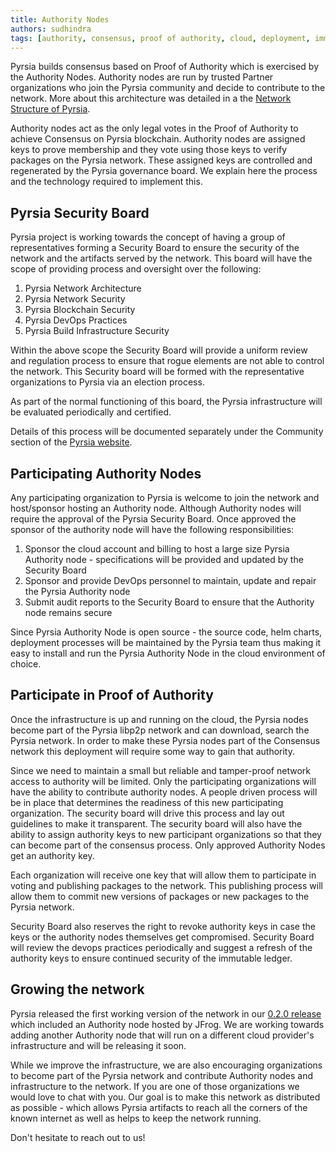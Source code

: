 ```yaml
---
title: Authority Nodes
authors: sudhindra
tags: [authority, consensus, proof of authority, cloud, deployment, immutable ledger, BFT, security board]
---
```


Pyrsia builds consensus based on Proof of Authority which is exercised by the Authority Nodes. Authority nodes are run by trusted Partner organizations who join the Pyrsia community and decide to contribute to the network. More about this architecture was detailed in a the [Network Structure of Pyrsia](/blog/2022/10/10/why-does-pyrsia-use-a-blockchain/#network-structure).

Authority nodes act as the only legal votes in the Proof of Authority to achieve Consensus on Pyrsia blockchain. Authority nodes are assigned keys to prove membership and they vote using those keys to verify packages on the Pyrsia network. These assigned keys are controlled and regenerated by the Pyrsia governance board. We explain here the process and the technology required to implement this.

## Pyrsia Security Board

Pyrsia project is working towards the concept of having a group of representatives forming a Security Board to ensure the security of the network and the artifacts served by the network. This board will have the scope of providing process and oversight over the following:

1. Pyrsia Network Architecture
2. Pyrsia Network Security
3. Pyrsia Blockchain Security
4. Pyrsia DevOps Practices
5. Pyrsia Build Infrastructure Security

Within the above scope the Security Board will provide a uniform review and regulation process to ensure that rogue elements are not able to control the network. This Security board will be formed with the representative organizations to Pyrsia via an election process.

As part of the normal functioning of this board, the Pyrsia infrastructure will be evaluated periodically and certified.

Details of this process will be documented separately under the Community section of the [Pyrsia website](https://pyrsia.io).

## Participating Authority Nodes

Any participating organization to Pyrsia is welcome to join the network and host/sponsor hosting an Authority node.
Although Authority nodes will require the approval of the Pyrsia Security Board. Once approved the sponsor of the authority node will have the following responsibilities:

1. Sponsor the cloud account and billing to host a large size Pyrsia Authority node - specifications will be provided and updated by the Security Board
2. Sponsor and provide DevOps personnel to maintain, update and repair the Pyrsia Authority node
3. Submit audit reports to the Security Board to ensure that the Authority node remains secure

Since Pyrsia Authority Node is open source - the source code, helm charts, deployment processes will be maintained by the Pyrsia team thus making it  easy to install and run the Pyrsia Authority Node in the cloud environment of choice.

## Participate in Proof of Authority

Once the infrastructure is up and running on the cloud, the Pyrsia nodes become part of the Pyrsia libp2p network and can download, search the Pyrsia network. In order to make these Pyrsia nodes part of the Consensus network this deployment will require some way to gain that authority.

Since we need to maintain a small but reliable and tamper-proof network access to authority will be limited. Only the participating organizations will have the ability to contribute authority nodes. A people driven process will be in place that determines the readiness of this new participating organization. The security board will drive this process and lay out guidelines to make it transparent.
The security board will also have the ability to assign authority keys to new participant organizations so that they can become part of the consensus process. Only approved Authority Nodes get an authority key.

Each organization will receive one key that will allow them to participate in voting and publishing packages to the network. This publishing process will allow them to commit new versions of packages or new packages to the Pyrsia network.

Security Board also reserves the right to revoke authority keys in case the keys or the authority nodes themselves get compromised. Security Board will review the devops practices periodically and suggest a refresh of the authority keys to ensure continued security of the immutable ledger.

## Growing the network

Pyrsia released the first working version of the network in our [0.2.0 release](https://github.com/pyrsia/pyrsia/releases/tag/v0.2.0) which included an Authority node hosted by JFrog. We are working towards adding another Authority node that will run on a different cloud provider's infrastructure and will be releasing it soon.

While we improve the infrastructure, we are also encouraging organizations to become part of the Pyrsia network and contribute Authority nodes and infrastructure to the network. If you are one of those organizations we would love to chat with you. Our goal is to make this network as distributed as possible - which allows Pyrsia artifacts to reach all the corners of the known internet as well as helps to keep the network running.

Don't hesitate to reach out to us!
